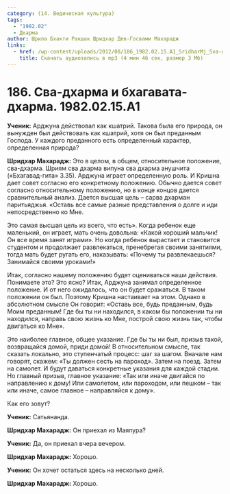```yaml
---
category: (14. Ведическая культура)
tags:
  - "1982.02"
  - Дхарма
author: Шрила Бхакти Ракшак Шридхар Дев-Госвами Махарадж
links:
  - href: /wp-content/uploads/2012/08/186_1982.02.15.A1_SridharMj_Sva-dharma_i_Bhagavata-dharma.mp3
    title: Скачать аудиозапись в mp3 (4 мин 46 сек, размер 3 Мб)
---
```


# 186. Сва-дхарма и бхагавата-дхарма. 1982.02.15.A1

**Ученик:** Арджуна действовал как кшатрий. Такова была его природа, он вынужден был действовать как кшатрий, хотя он был преданным Господа. У каждого преданного есть определенный характер, определенная природа?

**Шридхар Махарадж:** Это в целом, в общем, относительное положение, сва-дхарма. Шриям сва дхарма випуна сва дхарма анушчита («Бхагавад-гита» 3.35). Арджуна играет определенную роль. И Кришна дает совет согласно его конкретному положению. Обычно дается совет согласно относительному положению, но в конце концов дается сравнительный анализ. Дается высшая цель – сарва дхарман паритьяджья. «Оставь все самые разные представления о долге и иди непосредственно ко Мне.

Это самая высшая цель из всего, что есть». Когда ребенок еще маленький, он играет, мать очень довольна: «Какой хороший мальчик! Он все время занят играми». Но когда ребенок вырастает и становится студентом и продолжает развлекаться, пренебрегая своими занятиями, тогда мать будет ругать его, наказывать: «Почему ты развлекаешься? Занимайся своими уроками!»

Итак, согласно нашему положению будет оцениваться наши действия. Понимаете это? Это ясно? Итак, Арджуна занимал определенное положение. И от него ожидалось, что он будет сражаться. В таком положении он был. Поэтому Кришна настаивает на этом. Однако в абсолютном смысле Он говорит: «Оставь все, будь преданным, будь Моим преданным! Где бы ты ни находился, в каком бы положении ты ни находился, направь свою жизнь ко Мне, построй свою жизнь так, чтобы двигаться ко Мне».

Это наиболее главное, общее указание. Где бы ты ни был, призыв такой, возвращайся домой, приди домой! В относительном смысле, так сказать локально, это ступенчатый процесс: шаг за шагом. Вначале нам говорят, скажем: «Ты должен сесть на пароход». Затем на поезд. Затем на самолет. И будут даваться конкретные указания для каждой стадии. Но главный призыв, главное указание: «Так или иначе двигайся по направлению к дому! Или самолетом, или пароходом, или пешком – так или иначе, самое главное – направляйся к дому».

Как его зовут?

**Ученик:** Сатьянанда.

**Шридхар Махарадж:** Он приехал из Маяпура?

**Ученик:** Да, он приехал вчера вечером.

**Шридхар Махарадж:** Хорошо.

**Ученик:** Он хочет остаться здесь на несколько дней.

**Шридхар Махарадж:** Хорошо.

